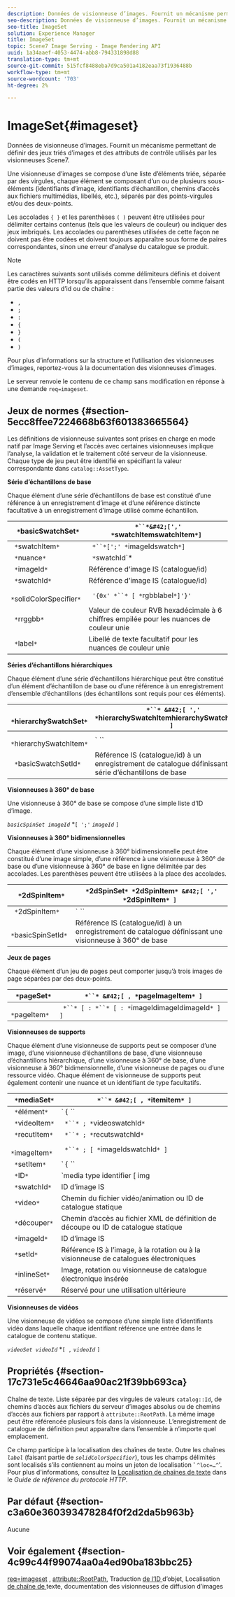 ```yaml
---
description: Données de visionneuse d’images. Fournit un mécanisme permettant de définir des jeux triés d’images et des attributs de contrôle utilisés par les visionneuses Scene7.
seo-description: Données de visionneuse d’images. Fournit un mécanisme permettant de définir des jeux triés d’images et des attributs de contrôle utilisés par les visionneuses Scene7.
seo-title: ImageSet
solution: Experience Manager
title: ImageSet
topic: Scene7 Image Serving - Image Rendering API
uuid: 1a34aaef-4053-4474-abb8-794331898d88
translation-type: tm+mt
source-git-commit: 515fcf8488eba7d9ca501a4182eaa73f1936488b
workflow-type: tm+mt
source-wordcount: '703'
ht-degree: 2%

---
```



# ImageSet{#imageset}

Données de visionneuse d’images. Fournit un mécanisme permettant de définir des jeux triés d’images et des attributs de contrôle utilisés par les visionneuses Scene7.

Une visionneuse d’images se compose d’une liste d’éléments triée, séparée par des virgules, chaque élément se composant d’un ou de plusieurs sous-éléments (identifiants d’image, identifiants d’échantillon, chemins d’accès aux fichiers multimédias, libellés, etc.), séparés par des points-virgules et/ou des deux-points.

Les accolades `{ }` et les parenthèses `( )` peuvent être utilisées pour délimiter certains contenus (tels que les valeurs de couleur) ou indiquer des jeux imbriqués. Les accolades ou parenthèses utilisées de cette façon ne doivent pas être codées et doivent toujours apparaître sous forme de paires correspondantes, sinon une erreur d&#39;analyse du catalogue se produit.

>[!NOTE]
>
>Les caractères suivants sont utilisés comme délimiteurs définis et doivent être codés en HTTP lorsqu’ils apparaissent dans l’ensemble comme faisant partie des valeurs d’id ou de chaîne :
>
>* `,`
>* `;`
>* `:`
>* `{`
>* `}`
>* `(`
>* `)`



Pour plus d’informations sur la structure et l’utilisation des visionneuses d’images, reportez-vous à la documentation des visionneuses d’images.

Le serveur renvoie le contenu de ce champ sans modification en réponse à une demande `req=imageset`.

## Jeux de normes {#section-5ecc8ffee7224668b63f601383665564}

Les définitions de visionneuse suivantes sont prises en charge en mode natif par Image Serving et l’accès avec certaines visionneuses implique l’analyse, la validation et le traitement côté serveur de la visionneuse. Chaque type de jeu peut être identifié en spécifiant la valeur correspondante dans `catalog::AssetType`.

**Série d’échantillons de base**

Chaque élément d’une série d’échantillons de base est constitué d’une référence à un enregistrement d’image et d’une référence distincte facultative à un enregistrement d’image utilisé comme échantillon.

| ` *`basicSwatchSet`*` | ` *``*&#42;[',' *`swatchItemswatchItem`*]` |
|---|---|
| ` *`swatchItem`*` | ` *``*[';' *`imageIdswatch`*]` |
| ` *`nuance`*` | ` *`swatchId`*|solidColorSpecifier` |
| ` *`imageId`*` | Référence d’image IS (catalogue/id) |
| ` *`swatchId`*` | Référence d’image IS (catalogue/id) |
| ` *`solidColorSpecifier`*` | ` '{0x' *``* [ *`rgbblabel`*]'}'` |
| ` *`rrggbb`*` | Valeur de couleur RVB hexadécimale à 6 chiffres empilée pour les nuances de couleur unie |
| ` *`label`*` | Libellé de texte facultatif pour les nuances de couleur unie |

**Séries d’échantillons hiérarchiques**

Chaque élément d’une série d’échantillons hiérarchique peut être constitué d’un élément d’échantillon de base ou d’une référence à un enregistrement d’ensemble d’échantillons (des échantillons sont requis pour ces éléments).

| ` *`hierarchySwatchSet`*` | ` *``* &#42;[ ',' *`hierarchySwatchItemhierarchySwatchItem`* ]` |
|---|---|
| ` *`hierarchySwatchItem`*` | ` *``* | { *``* ';' *`swatchItembasicSwatchSetIdswatch`* }` |
| ` *`basicSwatchSetId`*` | Référence IS (catalogue/id) à un enregistrement de catalogue définissant une série d’échantillons de base |

**Visionneuses à 360° de base**

Une visionneuse à 360° de base se compose d’une simple liste d’ID d’image.

*`basicSpinSet imageId`*  *`[ ';'`  *`imageId`* `]`

**Visionneuses à 360° bidimensionnelles**

Chaque élément d’une visionneuse à 360° bidimensionnelle peut être constitué d’une image simple, d’une référence à une visionneuse à 360° de base ou d’une visionneuse à 360° de base en ligne délimitée par des accolades. Les parenthèses peuvent être utilisées à la place des accolades.

| ` *`2dSpinItem`*` | ` *`2dSpinSet`* *`2dSpinItem`* &#42;[ ',' *`2dSpinItem`* ]` |
|---|---|
| ` *`2dSpinItem`*` | ` *``* | { '{' *``* '}' } | *`imageIdbasicSpinSetbasicSpinSetId`*` |
| ` *`basicSpinSetId`*` | Référence IS (catalogue/id) à un enregistrement de catalogue définissant une visionneuse à 360° de base |

**Jeux de pages**

Chaque élément d’un jeu de pages peut comporter jusqu’à trois images de page séparées par des deux-points.

| ` *`pageSet`*` | ` *``* &#42;[ , *`pageImageItem`* ]` |
|---|---|
| ` *`pageItem`*` | ` *``* [ : *``* [ : *`imageIdimageIdimageId`* ] ]` |

**Visionneuses de supports**

Chaque élément d’une visionneuse de supports peut se composer d’une image, d’une visionneuse d’échantillons de base, d’une visionneuse d’échantillons hiérarchique, d’une visionneuse à 360° de base, d’une visionneuse à 360° bidimensionnelle, d’une visionneuse de pages ou d’une ressource vidéo. Chaque élément de visionneuse de supports peut également contenir une nuance et un identifiant de type facultatifs.

| ` *`mediaSet`*` | ` *``* &#42;[ , *`itemitem`* ]` |
|---|---|
| ` *`élément`*` | ` { *``* | *``* | *``*}} | *``* } [ ; [ *``* ] [ ; [ *`videoItemrecutItemimageItemsetItemIDreserved`* ] ] ]` |
| ` *`videoItem`*` | ` *``* ; *`videoswatchId`*` |
| ` *`recutItem`*` | ` *``* ; *`recutswatchId`*` |
| ` *`imageItem`*` | ` *``* ; [ *`imageIdswatchId`* ]` |
| ` *`setItem`*` | ` { *``* | { '{' *``* '}' } } ; *`setIdinlineSetswatchId`*` |
| ` *`ID`*` | `media type identifier [ img | basic | advanced_image | img | img_set | advanced_imageset | advanced_swatchset | spin | video ]` |
| ` *`swatchId`*` | ID d’image IS |
| ` *`video`*` | Chemin du fichier vidéo/animation ou ID de catalogue statique |
| ` *`découper`*` | Chemin d’accès au fichier XML de définition de découpe ou ID de catalogue statique |
| ` *`imageId`*` | ID d’image IS |
| ` *`setId`*` | Référence IS à l’image, à la rotation ou à la visionneuse de catalogues électroniques |
| ` *`inlineSet`*` | Image, rotation ou visionneuse de catalogue électronique insérée |
| ` *`réservé`*` | Réservé pour une utilisation ultérieure |

**Visionneuses de vidéos**

Une visionneuse de vidéos se compose d’une simple liste d’identifiants vidéo dans laquelle chaque identifiant référence une entrée dans le catalogue de contenu statique.

*`videoSet videoId`*  *`[ ,`  *`videoId`* `]`

## Propriétés {#section-17c731e5c46646aa90ac21f39bb693ca}

Chaîne de texte. Liste séparée par des virgules de valeurs `catalog::Id`, de chemins d’accès aux fichiers du serveur d’images absolus ou de chemins d’accès aux fichiers par rapport à `attribute::RootPath`. La même image peut être référencée plusieurs fois dans la visionneuse. L’enregistrement de catalogue de définition peut apparaître dans l’ensemble à n’importe quel emplacement.

Ce champ participe à la localisation des chaînes de texte. Outre les chaînes *`label`* (faisant partie de *`solidColorSpecifier`*), tous les champs délimités sont localisés s’ils contiennent au moins un jeton de localisation &#39; `^loc=…^`&#39;. Pour plus d&#39;informations, consultez la [Localisation de chaînes de texte](/help/aem-is-ir-api/is-api/http-ref/image-serving-api-ref/c-http-protocol-reference/c-syntax-and-features/r-text-string-localization.md) dans le *Guide de référence du protocole HTTP*.

## Par défaut {#section-c3a60e360393478284f0f2d2da5b963b}

Aucune

## Voir également {#section-4c99c44f99074aa0a4ed90ba183bbc25}

[req=imageset](/help/aem-is-ir-api/is-api/http-ref/image-serving-api-ref/c-http-protocol-reference/c-command-reference/r-req/r-req.md) ,  [attribute::RootPath](/help/aem-is-ir-api/is-api/image-catalog/image-serving-api-ref/c-image-catalog-reference/c-attributes-reference/r-rootpath.md), Traduction [ de l’ID ](/help/aem-is-ir-api/is-api/http-ref/image-serving-api-ref/c-http-protocol-reference/c-syntax-and-features/r-object-id-translation.md) d’objet, Localisation [ de chaîne de ](/help/aem-is-ir-api/is-api/http-ref/image-serving-api-ref/c-http-protocol-reference/c-syntax-and-features/r-text-string-localization.md) texte, documentation des visionneuses de diffusion d’images
